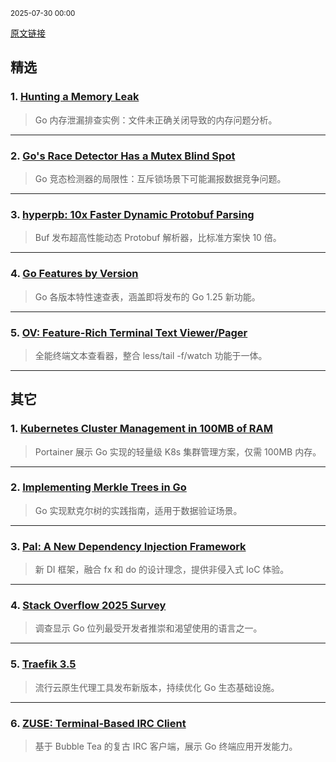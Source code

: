 <sub>2025-07-30 00:00</sub>


[原文链接](https://golangweekly.com/issues/564)


## 精选  

### 1. [Hunting a Memory Leak](https://golangweekly.com/link/172490/rss)  
> Go 内存泄漏排查实例：文件未正确关闭导致的内存问题分析。  

---  

### 2. [Go's Race Detector Has a Mutex Blind Spot](https://golangweekly.com/link/172461/rss)  
> Go 竞态检测器的局限性：互斥锁场景下可能漏报数据竞争问题。  

---  

### 3. [hyperpb: 10x Faster Dynamic Protobuf Parsing](https://golangweekly.com/link/172472/rss)  
> Buf 发布超高性能动态 Protobuf 解析器，比标准方案快 10 倍。  

---  

### 4. [Go Features by Version](https://golangweekly.com/link/172454/rss)  
> Go 各版本特性速查表，涵盖即将发布的 Go 1.25 新功能。  

---  

### 5. [OV: Feature-Rich Terminal Text Viewer/Pager](https://golangweekly.com/link/172469/rss)  
> 全能终端文本查看器，整合 less/tail -f/watch 功能于一体。  

---  

## 其它  

### 1. [Kubernetes Cluster Management in 100MB of RAM](https://golangweekly.com/link/172489/rss)  
> Portainer 展示 Go 实现的轻量级 K8s 集群管理方案，仅需 100MB 内存。  

---  

### 2. [Implementing Merkle Trees in Go](https://golangweekly.com/link/172468/rss)  
> Go 实现默克尔树的实践指南，适用于数据验证场景。  

---  

### 3. [Pal: A New Dependency Injection Framework](https://golangweekly.com/link/172471/rss)  
> 新 DI 框架，融合 fx 和 do 的设计理念，提供非侵入式 IoC 体验。  

---  

### 4. [Stack Overflow 2025 Survey](https://golangweekly.com/link/172457/rss)  
> 调查显示 Go 位列最受开发者推崇和渴望使用的语言之一。  

---  

### 5. [Traefik 3.5](https://golangweekly.com/link/172482/rss)  
> 流行云原生代理工具发布新版本，持续优化 Go 生态基础设施。  

---  

### 6. [ZUSE: Terminal-Based IRC Client](https://golangweekly.com/link/172485/rss)  
> 基于 Bubble Tea 的复古 IRC 客户端，展示 Go 终端应用开发能力。
    
